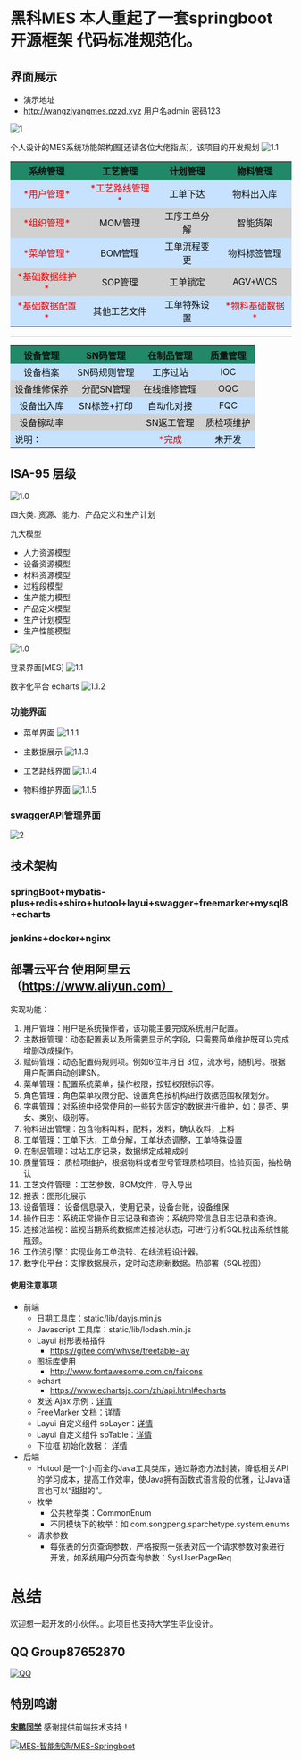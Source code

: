 # 黑科MES 本人重起了一套springboot 开源框架 代码标准规范化。

## 界面展示
* 演示地址 
* http://wangziyangmes.pzzd.xyz  用户名admin  密码123

![1](https://s1.ax1x.com/2020/03/18/8d4GQS.gif)

个人设计的MES系统功能架构图[还请各位大佬指点]，该项目的开发规划
![1.1](https://s1.ax1x.com/2020/03/26/GSfGS1.png)

<table style="text-align:center">
    <tr>
        <th bgcolor=#218868 ><font color=#0F0F0F >系统管理</font></th> 
        <th bgcolor=#218868 ><font color=#0F0F0F >工艺管理</font></th> 
        <th bgcolor=#218868 ><font color=#0F0F0F >计划管理</font></th> 
        <th bgcolor=#218868 ><font color=#0F0F0F >物料管理</font></th> 
   </tr>
    <tr >
        <td bgcolor=#C6E2FF ><font color=#EE0000 >*用户管理*</font></td>
        <td bgcolor=#C6E2FF><font color=#EE0000 >*工艺路线管理*</font></td>
        <td bgcolor=#C6E2FF><font color=#0F0F0F >工单下达</font></td>
        <td bgcolor=#C6E2FF><font color=#0F0F0F >物料出入库</font></td>
   </tr>
 <tr>
        <td bgcolor=#D1D1D1><font color=#EE0000 >*组织管理*</font></td>
        <td bgcolor=#D1D1D1><font color=#0F0F0F >MOM管理</font></td>
        <td bgcolor=#D1D1D1><font color=#0F0F0F >工序工单分解</font></td>
        <td bgcolor=#D1D1D1><font color=#0F0F0F >智能货架</font></td>
   </tr>
   <tr>
        <td bgcolor=#C6E2FF><font color=#EE0000 >*菜单管理*</font></td>
        <td bgcolor=#C6E2FF><font color=#0F0F0F >BOM管理</font></td>
        <td bgcolor=#C6E2FF><font color=#0F0F0F >工单流程变更</font></td>
        <td bgcolor=#C6E2FF><font color=#0F0F0F >物料标签管理</font></td>
       
   </tr>
    <tr>
        <td bgcolor=#D1D1D1><font color=#EE0000 >*基础数据维护*</font></td>
        <td bgcolor=#D1D1D1><font color=#0F0F0F >SOP管理</font></td>
        <td bgcolor=#D1D1D1><font color=#0F0F0F >工单锁定</font></td>
        <td bgcolor=#D1D1D1><font color=#0F0F0F >AGV+WCS</font></td>
   </tr>
    <tr>
        <td bgcolor=#C6E2FF><font color=#EE0000 >*基础数据配置*</font></td>
        <td bgcolor=#C6E2FF><font color=#0F0F0F >其他工艺文件</font></td>
        <td bgcolor=#C6E2FF><font color=#0F0F0F >工单特殊设置</font></td>
        <td bgcolor=#C6E2FF><font color=#EE0000 >*物料基础数据*</font></td>
       
   </tr>
    
  
</table>


--------------------------


<table style="text-align:center">
    <tr>
        <th bgcolor=#218868 ><font color=#0F0F0F >设备管理</font></th> 
        <th bgcolor=#218868 ><font color=#0F0F0F >SN码管理</font></th> 
        <th bgcolor=#218868 ><font color=#0F0F0F >在制品管理</font></th> 
        <th bgcolor=#218868 ><font color=#0F0F0F >质量管理</font></th> 
   </tr>
    <tr>
        <td bgcolor=#C6E2FF><font color=#0F0F0F >设备档案</font></td>
        <td bgcolor=#C6E2FF><font color=#0F0F0F >SN码规则管理</font></td>
        <td bgcolor=#C6E2FF><font color=#0F0F0F >工序过站</font></td>
        <td bgcolor=#C6E2FF><font color=#0F0F0F >IOC</font></td>
       
   </tr>
 <tr>
        <td bgcolor=#D1D1D1><font color=#0F0F0F >设备维修保养</font></td>
        <td bgcolor=#D1D1D1><font color=#0F0F0F >分配SN管理</font></td>
        <td bgcolor=#D1D1D1><font color=#0F0F0F >在线维修管理</font></td>
        <td bgcolor=#D1D1D1><font color=#0F0F0F >OQC</font></td>
   </tr>
    <tr>
        <td bgcolor=#C6E2FF><font color=#0F0F0F >设备出入库</font></td>
        <td bgcolor=#C6E2FF><font color=#0F0F0F >SN标签+打印</font></td>
        <td bgcolor=#C6E2FF><font color=#0F0F0F >自动化对接</font></td>
        <td bgcolor=#C6E2FF><font color=#0F0F0F >FQC</font></td>
       
   </tr>
 <tr>
        <td bgcolor=#D1D1D1><font color=#0F0F0F >设备稼动率</font></td>
        <td bgcolor=#D1D1D1><font color=#0F0F0F ></font></td>
        <td bgcolor=#D1D1D1><font color=#0F0F0F >SN返工管理</font></td>
        <td bgcolor=#D1D1D1><font color=#0F0F0F >质检项维护</font></td>
   </tr>
    <tr>
        <td bgcolor=#C6E2FF style="text-align:left"><font color=#0F0F0F >说明：</font></td>
        <td bgcolor=#C6E2FF><font color=#0F0F0F ></font></td>
        <td bgcolor=#C6E2FF><font color=#EE0000 >*完成</font></td>
        <td bgcolor=#C6E2FF><font color=#0F0F0F >未开发</font></td>
       
   </tr>
</table>

## ISA-95 层级
![1.0](https://s1.ax1x.com/2020/04/03/GN9vid.png)

 四大类: 资源、能力、产品定义和生产计划
 
 九大模型
 * 人力资源模型
 * 设备资源模型
 * 材料资源模型
 * 过程段模型
 * 生产能力模型
 * 产品定义模型
 * 生产计划模型
 * 生产性能模型
 
![1.0](https://s1.ax1x.com/2020/04/03/GN9aVg.png)

登录界面[MES]
![1.1](https://s2.ax1x.com/2020/03/06/3bQLqI.png)


数字化平台 echarts
![1.1.2](https://s1.ax1x.com/2020/03/23/8o7wbq.png)
### 功能界面
* 菜单界面
![1.1.1](https://s2.ax1x.com/2020/03/06/3bQbMd.png)
* 主数据展示
![1.1.3](https://s2.ax1x.com/2020/03/11/8AMcA1.png)
* 工艺路线界面
![1.1.4](https://s1.ax1x.com/2020/03/16/8GOl28.png)

* 物料维护界面
![1.1.5](https://s1.ax1x.com/2020/03/23/8HrLin.png)

### swaggerAPI管理界面
![2](https://s2.ax1x.com/2020/03/06/3qC4Yt.png)
## 技术架构

### springBoot+mybatis-plus+redis+shiro+hutool+layui+swagger+freemarker+mysql8+echarts
### jenkins+docker+nginx

## 部署云平台 使用阿里云 （https://www.aliyun.com）
实现功能：
1. 用户管理：用户是系统操作者，该功能主要完成系统用户配置。
2. 主数据管理：动态配置表以及所需要显示的字段，只需要简单维护既可以完成增删改成操作。
3. 赋码管理：动态配置码规则项。例如6位年月日 3位，流水号，随机号。根据用户配置自动创建SN。
4. 菜单管理：配置系统菜单，操作权限，按钮权限标识等。
5. 角色管理：角色菜单权限分配、设置角色按机构进行数据范围权限划分。
6. 字典管理：对系统中经常使用的一些较为固定的数据进行维护，如：是否、男女、类别、级别等。
7. 物料进出管理：包含物料叫料，配料，发料，确认收料，上料
8. 工单管理：工单下达，工单分解，工单状态调整，工单特殊设置
9. 在制品管理：过站工序记录，数据绑定成箱成剁
10. 质量管理： 质检项维护，根据物料或者型号管理质检项目。检验页面，抽检确认
11. 工艺文件管理 ：工艺参数，BOM文件，导入导出
12. 报表：图形化展示
13. 设备管理： 设备信息录入，使用记录，设备台账，设备维保
14. 操作日志：系统正常操作日志记录和查询；系统异常信息日志记录和查询。
15. 连接池监视：监视当期系统数据库连接池状态，可进行分析SQL找出系统性能瓶颈。
16. 工作流引擎：实现业务工单流转、在线流程设计器。
17. 数字化平台：支撑数据展示，定时动态刷新数据。热部署（SQL视图）

#### 使用注意事项
* 前端
    * 日期工具库：static/lib/dayjs.min.js
    * Javascript 工具库：static/lib/lodash.min.js
    * Layui 树形表格插件
        * https://gitee.com/whvse/treetable-lay
    * 图标库使用
        * http://www.fontawesome.com.cn/faicons
    * echart
        * https://www.echartsjs.com/zh/api.html#echarts    
    * 发送 Ajax 示例：[详情](./docs/ajax.md)
    * FreeMarker 文档：[详情](./docs/FreeMarker.md)
    * Layui 自定义组件 spLayer：[详情](./docs/spLayer.md)
    * Layui 自定义组件 spTable：[详情](./docs/spTable.md)
    * 下拉框 初始化数据： [详情](./docs/layuiSelect.md)
* 后端 
    * Hutool 是一个小而全的Java工具类库，通过静态方法封装，降低相关API的学习成本，提高工作效率，使Java拥有函数式语言般的优雅，让Java语言也可以“甜甜的”。
    * 枚举
        * 公共枚举类：CommonEnum
        * 不同模块下的枚举：如 com.songpeng.sparchetype.system.enums
    * 请求参数
        * 每张表的分页查询参数，严格按照一张表对应一个请求参数对象进行开发，如系统用户分页查询参数：SysUserPageReq
# 总结
欢迎想一起开发的小伙伴。。此项目也支持大学生毕业设计。
## QQ Group87652870
[![QQ](https://img.shields.io/badge/QQ-87652870-green.svg?logo=tencent%20qq&logoColor=red)](https://jq.qq.com/?_wv=1027&k=55NGCxl)

## 特别鸣谢
<a href="https://gitee.com/iamsongpeng" target="_blank">**宋鹏同学**</a> 感谢提供前端技术支持！

[![MES-智能制造/MES-Springboot](https://gitee.com/wangziyangyang/MES-Springboot/widgets/widget_card.svg?colors=393222,ebdfc1,fffae5,d8ca9f,393222,a28b40)](https://gitee.com/wangziyangyang/MES-Springboot)
